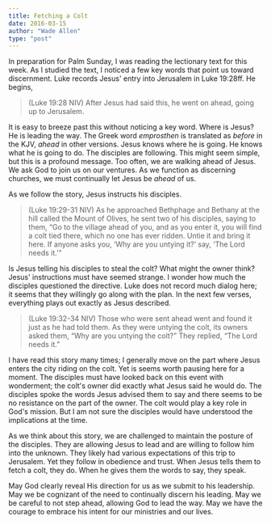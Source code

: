 ```yaml
---
title: Fetching a Colt
date: 2016-03-15
author: "Wade Allen"
type: "post"
---
```

 
In preparation for Palm Sunday, I was reading the lectionary text for this week. As I studied the text, I noticed a few key words that point us toward discernment. Luke records Jesus' entry into Jerusalem in Luke 19:28ff. He begins,

>(Luke 19:28 NIV) After Jesus had said this, he went on ahead, going up to Jerusalem.

It is easy to breeze past this without noticing a key word. Where is Jesus? He is leading the way. The Greek word _emprosthen_ is translated as _before_ in the KJV, _ahead_ in other versions. Jesus knows where he is going. He knows what he is going to do. The disciples are following. This might seem simple, but this is a profound message. Too often, we are walking ahead of Jesus. We ask God to join us on our ventures. As we function as discerning churches, we must continually let Jesus be _ahead_ of us. 

As we follow the story, Jesus instructs his disciples.

>(Luke 19:29-31 NIV) As he approached Bethphage and Bethany at the hill called the Mount of Olives, he sent two of his disciples, saying to them, “Go to the village ahead of you, and as you enter it, you will find a colt tied there, which no one has ever ridden. Untie it and bring it here. If anyone asks you, ‘Why are you untying it?’ say, ‘The Lord needs it.’”

Is Jesus telling his disciples to steal the colt? What might the owner think? Jesus' instructions must have seemed strange. I wonder how much the disciples questioned the directive. Luke does not record much dialog here; it seems that they willingly go along with the plan. In the next few verses, everything plays out exactly as Jesus described.

>(Luke 19:32-34 NIV) Those who were sent ahead went and found it just as he had told them. As they were untying the colt, its owners asked them, “Why are you untying the colt?” They replied, “The Lord needs it.”

I have read this story many times; I generally move on the part where Jesus enters the city riding on the colt. Yet is seems worth pausing here for a moment. The disciples must have looked back on this event with wonderment; the colt's owner did exactly what Jesus said he would do. The disciples spoke the words Jesus advised them to say and there seems to be no resistance on the part of the owner. The colt would play a key role in God's mission. But I am not sure the disciples would have understood the implications at the time. 

As we think about this story, we are challenged to maintain the posture of the disciples. They are allowing Jesus to lead and are willing to follow him into the unknown. They likely had various expectations of this trip to Jerusalem. Yet they follow in obedience and trust. When Jesus tells them to fetch a colt, they do. When he gives them the words to say, they speak. 

May God clearly reveal His direction for us as we submit to his leadership. May we be cognizant of the need to continually discern his leading. May we be careful to not step ahead, allowing God to lead the way. May we have the courage to embrace his intent for our ministries and our lives.

